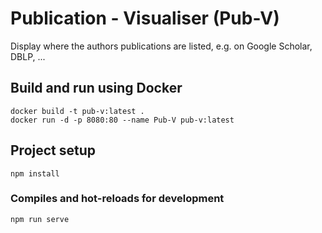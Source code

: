 # Publication - Visualiser (Pub-V)

Display where the authors publications are listed, e.g. on Google Scholar, DBLP, ...

## Build and run using Docker
```
docker build -t pub-v:latest .
docker run -d -p 8080:80 --name Pub-V pub-v:latest
```

## Project setup
```
npm install
```

### Compiles and hot-reloads for development
```
npm run serve
```

